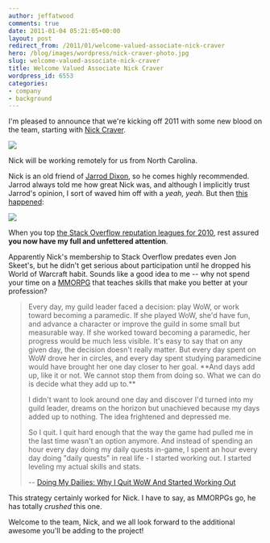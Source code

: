 ```yaml
---
author: jeffatwood
comments: true
date: 2011-01-04 05:21:05+00:00
layout: post
redirect_from: /2011/01/welcome-valued-associate-nick-craver
hero: /blog/images/wordpress/nick-craver-photo.jpg
slug: welcome-valued-associate-nick-craver
title: Welcome Valued Associate Nick Craver
wordpress_id: 6553
categories:
- company
- background
---
```


I'm pleased to announce that we're kicking off 2011 with some new blood on the team, starting with [Nick Craver](http://stackoverflow.com/users/13249/nick-craver).

![](/blog/images/wordpress/nick-craver-photo.jpg)

Nick will be working remotely for us from North Carolina.

Nick is an old friend of [Jarrod Dixon](http://blog.stackoverflow.com/2009/01/welcome-stack-overflow-valued-associate-00002/), so he comes highly recommended. Jarrod always told me how great Nick was, and although I implicitly trust Jarrod's opinion, I sort of waved him off with a _yeah, yeah._ But then [this happened](http://stackexchange.com/leagues/1/year/stackoverflow/2010-01-01):

[![](http://blog.stackoverflow.com/wp-content/uploads/stack-overflow-rep-league-2010.png)](http://stackexchange.com/leagues/1/year/stackoverflow/2010-01-01)

When you top [the Stack Overflow reputation leagues for 2010](http://stackexchange.com/leagues/1/year/stackoverflow/2010-01-01), rest assured **you now have my full and unfettered attention**.

Apparently Nick's membership to Stack Overflow predates even Jon Skeet's, but he didn't get serious about participation until he dropped his World of Warcraft habit. Sounds like a good idea to me -- why not spend your time on a [MMORPG](http://en.wikipedia.org/wiki/Massively_multiplayer_online_role-playing_game) that teaches skills that make you better at your profession?



<blockquote>
Every day, my guild leader faced a decision: play WoW, or work toward becoming a paramedic. If she played WoW, she'd have fun, and advance a character or improve the guild in some small but measurable way. If she worked toward becoming a paramedic, her progress would be much less visible. It's easy to say that on any given day, the decision doesn't really matter. But every day spent on WoW drove her in circles, and every day spent studying paramedicine would have brought her one day closer to her goal. **And days add up, like it or not. We cannot stop them from doing so. What we can do is decide what they add up to.**

> 
> 
I didn't want to look around one day and discover I'd turned into my guild leader, dreams on the horizon but unachieved because my days added up to nothing. The idea frightened and depressed me.

> 
> 
So I quit. I quit hard enough that the way the game had pulled me in the last time wasn't an option anymore. And instead of spending an hour every day doing my daily quests in-game, I spent an hour every day doing "daily quests" in real life - I started working out. I started leveling my actual skills and stats.

> 
> 
-- [Doing My Dailies: Why I Quit WoW And Started Working Out](http://www.pixelpoppers.com/2010/12/doing-my-dailies-why-i-quit-wow-and.html)
</blockquote>



This strategy certainly worked for Nick.  I have to say, as MMORPGs go, he has totally _crushed_ this one.

Welcome to the team, Nick, and we all look forward to the additional awesome you'll be adding to the project!
